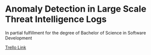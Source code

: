 # Anomaly Detection in Large Scale Threat Intelligence Logs
In partial fulfillment for the degree of Bachelor of Science in Software Development

[Trello Link](https://trello.com/b/wKlXbpub)
